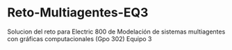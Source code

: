 # Reto-Multiagentes-EQ3
Solucion del reto para Electric 800 de Modelación de sistemas multiagentes con gráficas computacionales (Gpo 302)
Equipo 3
